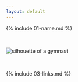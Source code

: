 ```yaml
---
layout: default
---
```


{% include 01-name.md %}

<br>

 ![silhouette of a gymnast](https://encrypted-tbn0.gstatic.com/images?q=tbn%3AANd9GcRNEgBkBkPkjAR2bbznra8GJ-viviWi7_1Ztg&usqp=CAU)

<br>

{% include 03-links.md %}

